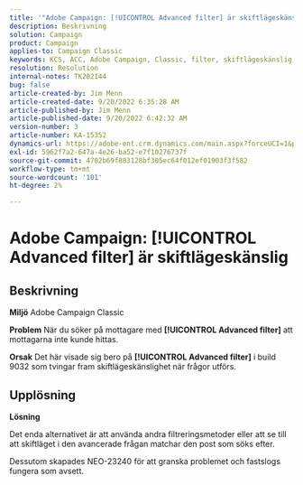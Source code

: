 ```yaml
---
title: '"Adobe Campaign: [!UICONTROL Advanced filter] är skiftlägeskänslig'''
description: Beskrivning
solution: Campaign
product: Campaign
applies-to: Campaign Classic
keywords: KCS, ACC, Adobe Campaign, Classic, filter, skiftlägeskänslig, skiftläge, NEO-23240
resolution: Resolution
internal-notes: TK202144
bug: false
article-created-by: Jim Menn
article-created-date: 9/20/2022 6:35:28 AM
article-published-by: Jim Menn
article-published-date: 9/20/2022 6:42:32 AM
version-number: 3
article-number: KA-15352
dynamics-url: https://adobe-ent.crm.dynamics.com/main.aspx?forceUCI=1&pagetype=entityrecord&etn=knowledgearticle&id=83173d65-ae38-ed11-9db1-0022480866ad
exl-id: 5962f7a2-647a-4e26-ba52-e7f10276737f
source-git-commit: 4702b69f883128bf305ec64f012ef01903f3f582
workflow-type: tm+mt
source-wordcount: '101'
ht-degree: 2%

---
```


# Adobe Campaign: [!UICONTROL Advanced filter] är skiftlägeskänslig

## Beskrivning


<b>Miljö</b>
Adobe Campaign Classic

<b>Problem</b>
När du söker på mottagare med <b>[!UICONTROL Advanced filter]</b> att mottagarna inte kunde hittas.

<b>Orsak</b>
Det här visade sig bero på <b>[!UICONTROL Advanced filter]</b> i build 9032 som tvingar fram skiftlägeskänslighet när frågor utförs.


## Upplösning


<b>Lösning</b>

Det enda alternativet är att använda andra filtreringsmetoder eller att se till att skiftläget i den avancerade frågan matchar den post som söks efter.

Dessutom skapades NEO-23240 för att granska problemet och fastslogs fungera som avsett.
